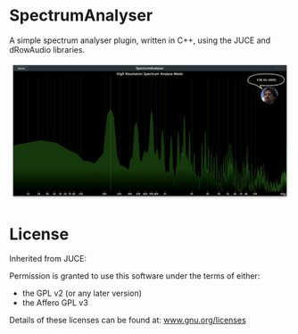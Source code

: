 # SpectrumAnalyser
A simple spectrum analyser plugin, written in C++, using the JUCE and dRowAudio libraries.

![screenshot](docs/screenshot.png?raw=true "Spectrum Analyser")

# License

Inherited from JUCE:

Permission is granted to use this software under the terms of either:
- the GPL v2 (or any later version)
- the Affero GPL v3

Details of these licenses can be found at: www.gnu.org/licenses
